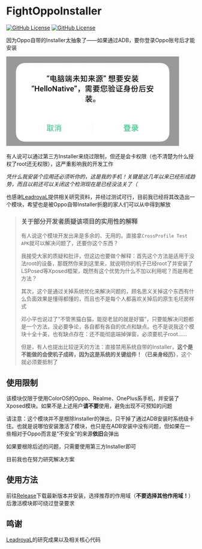 # FightOppoInstaller

[![GitHub License](https://img.shields.io/github/v/release/Xposed-Modules-Repo/com.king250.fightoppoinstaller)](https://github.com/Xposed-Modules-Repo/com.king250.fightoppoinstaller/releases)
[![GitHub License](https://img.shields.io/github/license/250king/FightOppoInstaller)](https://github.com/250king/FightOppoInstaller/blob/master/LICENSE)

因为Oppo自带的Installer太抽象了——如果通过ADB，要你登录Oppo账号后才能安装

![图源LeadroyaL](https://github.com/Xposed-Modules-Repo/com.king250.fightoppoinstaller/raw/main/img/sample.jpg)

有人说可以通过第三方Installer来绕过限制，但还是会卡权限（也不清楚为什么授权了root还无权限），这严重影响我的开发工作

_凭什么我安装个应用还必须听你的，这是我的手机！关键是这几年以来已经形成趋势，而且以前还可以关闭这个检测现在是已经没法关了（_

也感谢[LeadroyaL](https://leadroyal.cn/p/1151/)提供相关研究资料，并经过测试可行，目前我已经将其改造出一个模块，希望也是被Oppo自带Installer折磨的家人们可以从中得到解放

> ### 关于部分开发者质疑该项目的实用性的解释
> 
> 有人说这个模块开发出来是多余的、无用的。直接拿```CrossProfile Test APK```就可以解决问题了，还要你这个东西？
> 
> 我接受大家的质疑和批评，但这边也要做个解释：首先这个方法是适用于没法root的设备，那既然你来到这里来，就说明你的机子已经root了并安装了LSPosed等Xposed框架，既然有这个优势为什么不加以利用呢？而是用老方法？
> 
> 其次，这个是通过关掉系统优化来解决问题的，顾名思义关掉这个东西有什么负面效果是懂得都懂的，而且也不是每个人都喜欢关掉后的原生毛坯房样式
> 
> 邓小平也说过了“不管黑猫白猫，能捉老鼠的就是好猫”，只要能解决问题都是一个方法，没必要争论，各自都有各自的优点和缺点。也不是说我这个模块十全十美，也有缺点存在：还不能彻底端掉弹窗，必须要机子root……
> 
> 但是，有人也提出比较逆天的方法：直接禁用系统自带的Installer，**这个是不能做的会使机子成砖，因为这是系统的关键组件！（已亲身经历）**，这个就必须要抵制了

## 使用限制

该模块仅限于使用ColorOS的Oppo、Realme、OnePlus系手机，并安装了Xposed模块。如果不是上述用户**请不要**使用，避免出现不可预知的问题

请注意：这个模块并不是根除Installer的弹出，只干掉了通过ADB安装时系统级卡住。也就是说哪怕安装激活了模块，也只是在ADB安装中没有问题，但如果在一些相对于Oppo而言是“不安全”的来源**依旧**会弹出

如果要根除后述的问题，只需要使用第三方Installer即可

目前我也在努力研究解决方案

## 使用方法

前往[Release](https://github.com/250king/FightOppoInstaller/releases/latest)下载最新版本并安装，选择推荐的作用域（**不要选择其他作用域！**）后激活模块即可绕过登录要求

## 鸣谢

[LeadroyaL](https://leadroyal.cn/p/1151/)的研究成果以及相关核心代码
